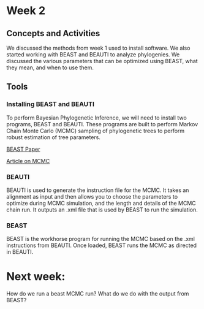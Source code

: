 # Week 2

## Concepts and Activities
We discussed the methods from week 1 used to install software. We also started working with BEAST and BEAUTI to analyze phylogenies. We discussed the various parameters that can be optimized using BEAST, what they mean, and when to use them. 

## Tools
### Installing BEAST and BEAUTI
To perform Bayesian Phylogenetic Inference, we will need to install two programs, BEAST and BEAUTI. These programs are built to perform Markov Chain Monte Carlo (MCMC) sampling of phylogenetic trees to perform robust estimation of tree parameters.

[BEAST Paper](https://academic.oup.com/ve/article/4/1/vey016/5035211)

[Article on MCMC](https://en.wikipedia.org/wiki/Markov_chain_Monte_Carlo)

### BEAUTI
BEAUTI is used to generate the instruction file for the MCMC. It takes an alignment as input and then allows you to choose the parameters to optimize during MCMC simulation, and the length and details of the MCMC chain run. It outputs an .xml file that is used by BEAST to run the simulation. 

### BEAST
BEAST is the workhorse program for running the MCMC based on the .xml instructions from BEAUTI. Once loaded, BEAST runs the MCMC as directed in BEAUTI. 


# Next week:
How do we run a beast MCMC run? 
What do we do with the output from BEAST?




